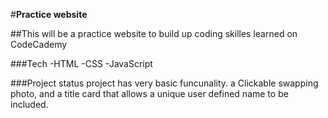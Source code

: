 #**Practice website**

##This will be a practice website to build up coding skilles learned on CodeCademy

###Tech
  -HTML
  -CSS
  -JavaScript

###Project status
    project has very basic funcunality. a Clickable swapping photo, and a title card that allows a unique user defined name to be included.
